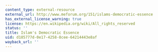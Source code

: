 ```yaml
---
content_type: external-resource
external_url: http://www.meforum.org/151/islams-democratic-essence
has_external_license_warning: true
license: https://en.wikipedia.org/wiki/All_rights_reserved
status: ''
title: Islam's Democratic Essence
uid: d185777d-0e17-4258-8cee-64214443e8af
wayback_url: ''
---
```

